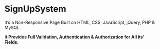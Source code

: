 # SignUpSystem

It’s a Non-Responsive Page Built on HTML, CSS, JavaScript, jQuery, PHP & MySQL.

**It Provides Full Validation, Authentication & Authorization for All its’ Fields.**
